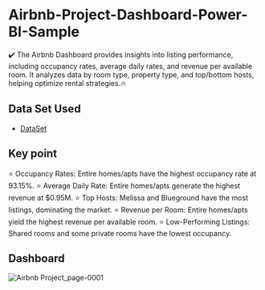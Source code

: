 # Airbnb-Project-Dashboard-Power-BI-Sample
✔️ The Airbnb Dashboard provides insights into listing performance, including occupancy rates, average daily rates, and revenue per available room. It analyzes data by room type, property type, and top/bottom hosts, helping optimize rental strategies.🔥
## Data Set Used
- <a href="https://github.com/Muhammad-Ibrahim593/Airbnb-Project-Dashboard-Power-BI-Sample/blob/main/listings.csv">DataSet<a/>
## Key point
⭐ Occupancy Rates: Entire homes/apts have the highest occupancy rate at 93.15%.
⭐ Average Daily Rate: Entire homes/apts generate the highest revenue at $0.95M.
⭐ Top Hosts: Melissa and Blueground have the most listings, dominating the market.
⭐ Revenue per Room: Entire homes/apts yield the highest revenue per available room.
⭐ Low-Performing Listings: Shared rooms and some private rooms have the lowest occupancy.

## Dashboard
![Airbnb Project_page-0001](https://github.com/user-attachments/assets/de00194f-1046-4203-8269-5b240a2b6956)

